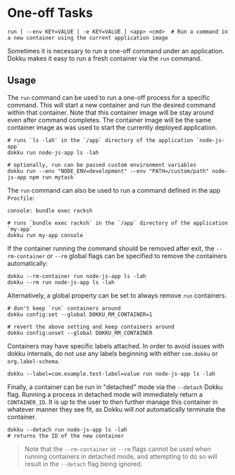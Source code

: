 # One-off Tasks

```
run [ --env KEY=VALUE | -e KEY=VALUE ] <app> <cmd>  # Run a command in a new container using the current application image
```

Sometimes it is necessary to run a one-off command under an application. Dokku makes it easy to run a fresh container via the `run` command.

## Usage

The `run` command can be used to run a one-off process for a specific command. This will start a new container and run the desired command within that container. Note that this container image will be stay around even after command completes. The container image will be the same container image as was used to start the currently deployed application.

```shell
# runs `ls -lah` in the `/app` directory of the application `node-js-app`
dokku run node-js-app ls -lah

# optionally, run can be passed custom environment variables
dokku run --env "NODE_ENV=development" --env "PATH=/custom/path" node-js-app npm run mytask
```

The `run` command can also be used to run a command defined in the app `Procfile`:

```
console: bundle exec racksh
```

```shell
# runs `bundle exec racksh` in the `/app` directory of the application `my-app`
dokku run my-app console
```

If the container running the command should be removed after exit, the `--rm-container` or `--rm` global flags can be specified to remove the containers automatically:

```shell
dokku --rm-container run node-js-app ls -lah
dokku --rm run node-js-app ls -lah
```

Alternatively, a global property can be set to always remove `run` containers.

```shell
# don't keep `run` containers around
dokku config:set --global DOKKU_RM_CONTAINER=1

# revert the above setting and keep containers around
dokku config:unset --global DOKKU_RM_CONTAINER
```

Containers may have specific labels attached. In order to avoid issues with dokku internals, do not use any labels beginning with either `com.dokku` or `org.label-schema`.

```shell
dokku --label=com.example.test-label=value run node-js-app ls -lah
```

Finally, a container can be run in "detached" mode via the `--detach` Dokku flag. Running a process in detached mode will immediately return a `CONTAINER_ID`. It is up to the user to then further manage this container in whatever manner they see fit, as Dokku will *not* automatically terminate the container.

```shell
dokku --detach run node-js-app ls -lah
# returns the ID of the new container
```

> Note that the `--rm-container` or `--rm` flags cannot be used when running containers in detached mode, and attempting to do so will result in the `--detach` flag being ignored.
